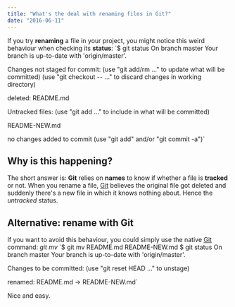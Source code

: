 ```yaml
---
title: "What's the deal with renaming files in Git?"
date: "2016-06-11"
---
```


If you try **renaming** a file in your project, you might notice this weird behaviour when checking its **status**: `$ git status On branch master Your branch is up-to-date with 'origin/master'.

Changes not staged for commit: (use "git add/rm ..." to update what will be committed) (use "git checkout -- ..." to discard changes in working directory)

deleted: README.md

Untracked files: (use "git add ..." to include in what will be committed)

README-NEW.md

no changes added to commit (use "git add" and/or "git commit -a")`

## Why is this happening?

The short answer is: **Git** relies on **names** to know if whether a file is **tracked** or not. When you rename a file, [Git](http://jpedroribeiro.com/tag/git/) believes the original file got deleted and suddenly there's a new file in which it knows nothing about. Hence the _untracked_ status.

## Alternative: rename with Git

If you want to avoid this behaviour, you could simply use the native [Git](http://jpedroribeiro.com/tag/git/) command: _git mv_ `$ git mv README.md README-NEW.md $ git status On branch master Your branch is up-to-date with 'origin/master'.

Changes to be committed: (use "git reset HEAD ..." to unstage)

renamed: README.md -> README-NEW.md`

Nice and easy.
